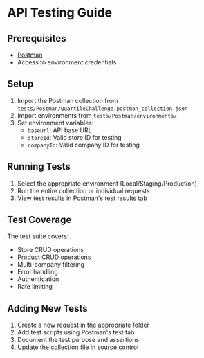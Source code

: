 # API Testing Guide

## Prerequisites
- [Postman](https://www.postman.com/downloads/)
- Access to environment credentials

## Setup
1. Import the Postman collection from `tests/Postman/QuartileChallenge.postman_collection.json`
2. Import environments from `tests/Postman/environments/`
3. Set environment variables:
   - `baseUrl`: API base URL
   - `storeId`: Valid store ID for testing
   - `companyId`: Valid company ID for testing

## Running Tests
1. Select the appropriate environment (Local/Staging/Production)
2. Run the entire collection or individual requests
3. View test results in Postman's test results tab

## Test Coverage
The test suite covers:
- Store CRUD operations
- Product CRUD operations
- Multi-company filtering
- Error handling
- Authentication
- Rate limiting

## Adding New Tests
1. Create a new request in the appropriate folder
2. Add test scripts using Postman's test tab
3. Document the test purpose and assertions
4. Update the collection file in source control